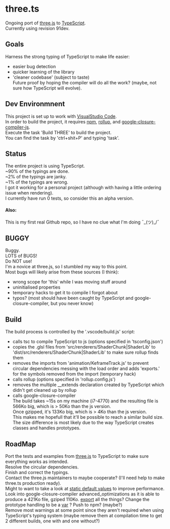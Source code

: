 # three.ts
Ongoing port of [three.js](https://github.com/mrdoob/three.js) to [TypeScript](https://www.typescriptlang.org).  
Currently using revision 91dev.  


## Goals
Harness the strong typing of TypeScript to make life easier:
- easier bug detection
- quicker learning of the library
- 'cleaner codebase' (subject to taste)  
Future proof by hoping the compiler will do all the work? (maybe, not sure how TypeScript will evolve).


## Dev Environmnent
This project is set up to work with [VisualStudio Code](https://code.visualstudio.com).  
In order to build the project, it requires [npm](https://www.npmjs.com), [rollup](https://www.npmjs.com/package/rollup), and [google-closure-compiler-js](https://www.npmjs.com/package/google-closure-compiler-js).  
Execute the task 'Build THREE' to build the project.  
You can find the task by 'ctrl+shit+P' and typing 'task'.  


## Status
The entire project is using TypeScript.  
~90% of the typings are done.  
~2% of the typings are janky.  
~1% of the typings are wrong.  
I got it working for a personal project (although with having a little ordering issue when rendering).  
I currently have run 0 tests, so consider this an alpha version.  
#### Also:
This is my first real Github repo, so I have no clue what I'm doing ¯\_(ツ)_/¯


## BUGGY
Buggy.  
LOTS of BUGS!  
Do NOT use!  
I'm a novice at three.js, so I stumbled my way to this point.  
Most bugs will likely arise from these sources (I think):  
- wrong scope for 'this' while I was moving stuff around
- uninitialised properties
- temporary hacks to get it to compile I forgot about
- typos? (most should have been caught by TypeScript and google-closure-compiler, but you never know)


## Build
The build process is controlled by the '.vscode/build.js' script:  
- calls tsc to compile TypeScript to js (options specified in 'tsconfig.json')
- copies the .glsl files from 'src/renderers/ShaderChunk|ShaderLib' to 'dist/src/renderers/ShaderChunk|ShaderLib' to make sure rollup finds them
- removes the imports from 'animation/KeframeTrack.js' to prevent circular dependencies messing with the load order and adds 'exports.' for the symbols removed from the import (temporary hack)
- calls rollup (options specified in 'rollup.config.js')
- removes the multiple __extends declaration created by TypeScript which didn't get cleaned up by rollup
- calls google-closure-compiler  
The build takes ~15s on my machine (i7-4770) and the resulting file is 566Ko big, which is > 50Ko than the js version.  
Once gzipped, it's 133Ko big, which is > 4Ko than the js version.  
This makes me hopefull that it'll be possible to reach a similar build size.  
The size difference is most likely due to the way TypeScript creates classes and handles prototypes.  


## RoadMap
Port the tests and examples from [three.js](https://github.com/mrdoob/three.js/) to TypeScript to make sure everything works as intended.  
Resolve the circular dependencies.  
Finish and correct the typings.  
Contact the three.js maintainers to maybe cooperate? (I'll need help to make three.ts production ready).  
Might to want to take a look at [static default values](http://bet365techblog.com/default-values-typescript) to improve performance.  
Look into google-closure-compiler advanced_optimizations as it is able to produce a 421Ko file, gziped 110Ko. [export](https://developers.google.com/closure/compiler/docs/api-tutorial3#export) all the things?
Change the prototype handling to be a [var](https://github.com/Microsoft/TypeScript/issues/9638) ?
Push to npm? (maybe?)  
Remove most warnings at some point since they aren't required when using TypeScript's typing system (maybe remove them at compilation time to get 2 different builds, one with and one without?)